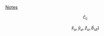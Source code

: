 [Notes](https://github.com/SpartaSci/polito)


$$\hat{c}_c$$


$$ \hat{x}_u, \hat{y}_u , \hat{z}_u , \hat{b}_{ut})$$


